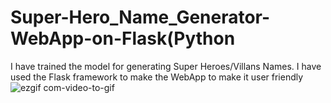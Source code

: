 # Super-Hero_Name_Generator-WebApp-on-Flask(Python
 I have trained the model for generating Super Heroes/Villans Names. I have used the Flask framework to make the WebApp to make it user friendly 
![ezgif com-video-to-gif](https://github.com/MuhammadAliAhson/Super-Hero_Name_Generator-WebApp-on-Flask-Python/assets/105967134/fc2707ec-0524-4d33-9cc7-87759aade882)
